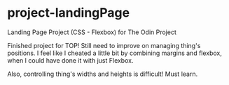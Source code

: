 # project-landingPage
Landing Page Project (CSS - Flexbox) for The Odin Project

Finished project for TOP! Still need to improve on managing thing's positions. I feel like I cheated a little bit by combining margins and flexbox, when I could have done it with just Flexbox.

Also, controlling thing's widths and heights is difficult! Must learn.
